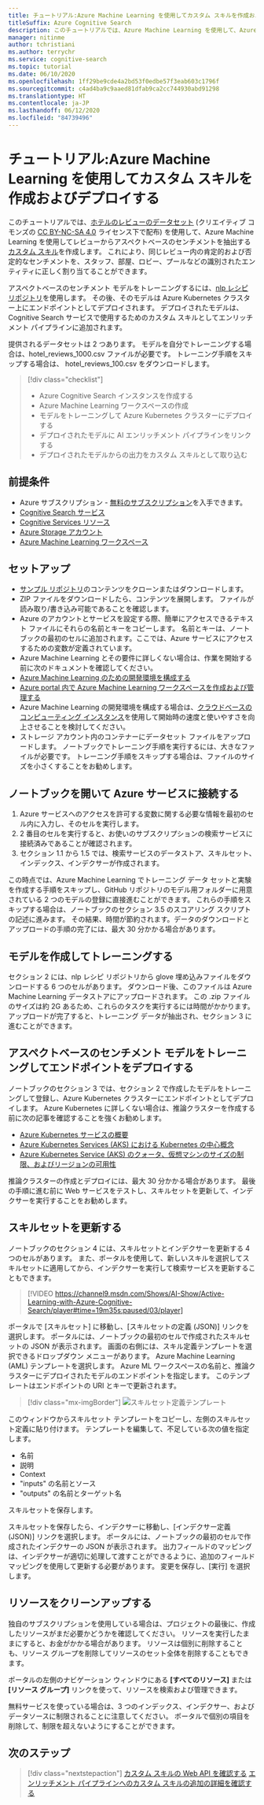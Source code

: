 ```yaml
---
title: チュートリアル:Azure Machine Learning を使用してカスタム スキルを作成およびデプロイする
titleSuffix: Azure Cognitive Search
description: このチュートリアルでは、Azure Machine Learning を使用して、Azure Cognitive Search の AI エンリッチメント パイプラインのカスタム スキルを作成してデプロイする方法について説明します。
manager: nitinme
author: tchristiani
ms.author: terrychr
ms.service: cognitive-search
ms.topic: tutorial
ms.date: 06/10/2020
ms.openlocfilehash: 1ff29be9cde4a2bd53f0edbe57f3eab603c1796f
ms.sourcegitcommit: c4ad4ba9c9aaed81dfab9ca2cc744930abd91298
ms.translationtype: HT
ms.contentlocale: ja-JP
ms.lasthandoff: 06/12/2020
ms.locfileid: "84739496"
---
```

# <a name="tutorial-build-and-deploy-a-custom-skill-with-azure-machine-learning"></a>チュートリアル:Azure Machine Learning を使用してカスタム スキルを作成およびデプロイする 

このチュートリアルでは、[ホテルのレビューのデータセット](https://www.kaggle.com/datafiniti/hotel-reviews) (クリエイティブ コモンズの [CC BY-NC-SA 4.0](https://creativecommons.org/licenses/by-nc-sa/4.0/legalcode.txt) ライセンス下で配布) を使用して、Azure Machine Learning を使用してレビューからアスペクトベースのセンチメントを抽出する[カスタム スキル](https://docs.microsoft.com/azure/search/cognitive-search-custom-skill-interface)を作成します。 これにより、同じレビュー内の肯定的および否定的なセンチメントを、スタッフ、部屋、ロビー、プールなどの識別されたエンティティに正しく割り当てることができます。

アスペクトベースのセンチメント モデルをトレーニングするには、[nlp レシピ リポジトリ](https://github.com/microsoft/nlp-recipes/tree/master/examples/sentiment_analysis/absa)を使用します。 その後、そのモデルは Azure Kubernetes クラスター上にエンドポイントとしてデプロイされます。 デプロイされたモデルは、Cognitive Search サービスで使用するためのカスタム スキルとしてエンリッチメント パイプラインに追加されます。

提供されるデータセットは 2 つあります。 モデルを自分でトレーニングする場合は、hotel_reviews_1000.csv ファイルが必要です。 トレーニング手順をスキップする場合は、 hotel_reviews_100.csv をダウンロードします。

> [!div class="checklist"]
> * Azure Cognitive Search インスタンスを作成する
> * Azure Machine Learning ワークスペースの作成
> * モデルをトレーニングして Azure Kubernetes クラスターにデプロイする
> * デプロイされたモデルに AI エンリッチメント パイプラインをリンクする
> * デプロイされたモデルからの出力をカスタム スキルとして取り込む

## <a name="prerequisites"></a>前提条件

* Azure サブスクリプション - [無料のサブスクリプション](https://azure.microsoft.com/free/?WT.mc_id=A261C142F)を入手できます。
* [Cognitive Search サービス](https://docs.microsoft.com/azure/search/search-get-started-arm)
* [Cognitive Services リソース](https://docs.microsoft.com/azure/cognitive-services/cognitive-services-apis-create-account?tabs=multiservice%2Cwindows)
* [Azure Storage アカウント](https://docs.microsoft.com/azure/storage/common/storage-account-create?toc=%2Fazure%2Fstorage%2Fblobs%2Ftoc.json&tabs=azure-portal)
* [Azure Machine Learning ワークスペース](https://docs.microsoft.com/azure/machine-learning/how-to-manage-workspace)

## <a name="setup"></a>セットアップ

* [サンプル リポジトリ](https://github.com/Azure-Samples/azure-search-python-samples/tree/master/AzureML-Custom-Skill)のコンテンツをクローンまたはダウンロードします。
* ZIP ファイルをダウンロードしたら、コンテンツを展開します。 ファイルが読み取り/書き込み可能であることを確認します。
* Azure のアカウントとサービスを設定する際、簡単にアクセスできるテキスト ファイルにそれらの名前とキーをコピーします。 名前とキーは、ノートブックの最初のセルに追加されます。ここでは、Azure サービスにアクセスするための変数が定義されています。
* Azure Machine Learning とその要件に詳しくない場合は、作業を開始する前に次のドキュメントを確認してください。
 * [Azure Machine Learning のための開発環境を構成する](https://docs.microsoft.com/azure/machine-learning/how-to-configure-environment)
 * [Azure portal 内で Azure Machine Learning ワークスペースを作成および管理する](https://docs.microsoft.com/azure/machine-learning/how-to-manage-workspace)
 * Azure Machine Learning の開発環境を構成する場合は、[クラウドベースのコンピューティング インスタンス](https://docs.microsoft.com/azure/machine-learning/how-to-configure-environment#compute-instance)を使用して開始時の速度と使いやすさを向上させることを検討してください。
* ストレージ アカウント内のコンテナーにデータセット ファイルをアップロードします。 ノートブックでトレーニング手順を実行するには、大きなファイルが必要です。 トレーニング手順をスキップする場合は、ファイルのサイズを小さくすることをお勧めします。

## <a name="open-notebook-and-connect-to-azure-services"></a>ノートブックを開いて Azure サービスに接続する

1. Azure サービスへのアクセスを許可する変数に関する必要な情報を最初のセル内に入力し、そのセルを実行します。
1. 2 番目のセルを実行すると、お使いのサブスクリプションの検索サービスに接続済みであることが確認されます。
1. セクション 1.1 から 1.5 では、検索サービスのデータストア、スキルセット、インデックス、インデクサーが作成されます。

この時点では、Azure Machine Learning でトレーニング データ セットと実験を作成する手順をスキップし、GitHub リポジトリのモデル用フォルダーに用意されている 2 つのモデルの登録に直接進むことができます。 これらの手順をスキップする場合は、ノートブックのセクション 3.5 のスコアリング スクリプトの記述に進みます。 その結果、時間が節約されます。データのダウンロードとアップロードの手順の完了には、最大 30 分かかる場合があります。

## <a name="creating-and-training-the-models"></a>モデルを作成してトレーニングする

セクション 2 には、nlp レシピ リポジトリから glove 埋め込みファイルをダウンロードする 6 つのセルがあります。 ダウンロード後、このファイルは Azure Machine Learning データストアにアップロードされます。 この .zip ファイルのサイズは約 2G あるため、これらのタスクを実行するには時間がかかります。 アップロードが完了すると、トレーニング データが抽出され、セクション 3 に進むことができます。

## <a name="train-the-aspect-based-sentiment-model-and-deploy-your-endpoint"></a>アスペクトベースのセンチメント モデルをトレーニングしてエンドポイントをデプロイする

ノートブックのセクション 3 では、セクション 2 で作成したモデルをトレーニングして登録し、Azure Kubernetes クラスターにエンドポイントとしてデプロイします。 Azure Kubernetes に詳しくない場合は、推論クラスターを作成する前に次の記事を確認することを強くお勧めします。

* [Azure Kubernetes サービスの概要](https://docs.microsoft.com/azure/aks/intro-kubernetes)
* [Azure Kubernetes Services (AKS) における Kubernetes の中心概念](https://docs.microsoft.com/azure/aks/concepts-clusters-workloads)
* [Azure Kubernetes Service (AKS) のクォータ、仮想マシンのサイズの制限、およびリージョンの可用性](https://docs.microsoft.com/azure/aks/quotas-skus-regions)

推論クラスターの作成とデプロイには、最大 30 分かかる場合があります。 最後の手順に進む前に Web サービスをテストし、スキルセットを更新して、インデクサーを実行することをお勧めします。

## <a name="update-the-skillset"></a>スキルセットを更新する

ノートブックのセクション 4 には、スキルセットとインデクサーを更新する 4 つのセルがあります。 また、ポータルを使用して、新しいスキルを選択してスキルセットに適用してから、インデクサーを実行して検索サービスを更新することもできます。

> [!VIDEO https://channel9.msdn.com/Shows/AI-Show/Active-Learning-with-Azure-Cognitive-Search/player#time=19m35s:paused/03/player]

ポータルで [スキルセット] に移動し、[スキルセットの定義 (JSON)] リンクを選択します。 ポータルには、ノートブックの最初のセルで作成されたスキルセットの JSON が表示されます。 画面の右側には、スキル定義テンプレートを選択できるドロップダウン メニューがあります。 Azure Machine Learning (AML) テンプレートを選択します。 Azure ML ワークスペースの名前と、推論クラスターにデプロイされたモデルのエンドポイントを指定します。 このテンプレートはエンドポイントの URI とキーで更新されます。

> [!div class="mx-imgBorder"]
> ![スキルセット定義テンプレート](media/cognitive-search-aml-skill/portal-aml-skillset-definition.png)

このウィンドウからスキルセット テンプレートをコピーし、左側のスキルセット定義に貼り付けます。 テンプレートを編集して、不足している次の値を指定します。

* 名前
* 説明
* Context
* "inputs" の名前とソース
* "outputs" の名前とターゲット名

スキルセットを保存します。

スキルセットを保存したら、インデクサーに移動し、[インデクサー定義 (JSON)] リンクを選択します。 ポータルには、ノートブックの最初のセルで作成されたインデクサーの JSON が表示されます。 出力フィールドのマッピングは、インデクサーが適切に処理して渡すことができるように、追加のフィールド マッピングを使用して更新する必要があります。 変更を保存し、[実行] を選択します。 

## <a name="clean-up-resources"></a>リソースをクリーンアップする

独自のサブスクリプションを使用している場合は、プロジェクトの最後に、作成したリソースがまだ必要かどうかを確認してください。 リソースを実行したままにすると、お金がかかる場合があります。 リソースは個別に削除することも、リソース グループを削除してリソースのセット全体を削除することもできます。

ポータルの左側のナビゲーション ウィンドウにある **[すべてのリソース]** または **[リソース グループ]** リンクを使って、リソースを検索および管理できます。

無料サービスを使っている場合は、3 つのインデックス、インデクサー、およびデータソースに制限されることに注意してください。 ポータルで個別の項目を削除して、制限を超えないようにすることができます。

## <a name="next-steps"></a>次のステップ

> [!div class="nextstepaction"]
> [カスタム スキルの Web API を確認する](https://docs.microsoft.com/azure/search/cognitive-search-custom-skill-web-api)
> [エンリッチメント パイプラインへのカスタム スキルの追加の詳細を確認する](https://docs.microsoft.com/azure/search/cognitive-search-custom-skill-interface)